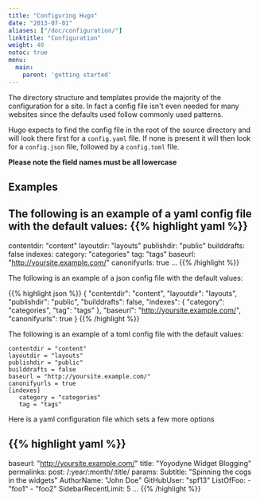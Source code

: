 ```yaml
---
title: "Configuring Hugo"
date: "2013-07-01"
aliases: ["/doc/configuration/"]
linktitle: "Configuration"
weight: 40
notoc: true
menu:
  main:
    parent: 'getting started'
---
```


The directory structure and templates provide the majority of the
configuration for a site. In fact a config file isn't even needed for many
websites since the defaults used follow commonly used patterns.

Hugo expects to find the config file in the root of the source directory and
will look there first for a `config.yaml` file. If none is present it will
then look for a `config.json` file, followed by a `config.toml` file.

**Please note the field names must be all lowercase**

## Examples

The following is an example of a yaml config file with the default values:
{{% highlight yaml %}}
---
contentdir: "content"
layoutdir: "layouts"
publishdir: "public"
builddrafts: false
indexes:
   category: "categories"
   tag: "tags"
baseurl: "http://yoursite.example.com/"
canonifyurls: true
...
{{% /highlight %}}

The following is an example of a json config file with the default values:

{{% highlight json %}}
{
    "contentdir": "content",
    "layoutdir": "layouts",
    "publishdir": "public",
    "builddrafts": false,
    "indexes": {
       "category": "categories",
       "tag": "tags"
    },
    "baseurl": "http://yoursite.example.com/",
    "canonifyurls": true
}
{{% /highlight %}}

The following is an example of a toml config file with the default values:

    contentdir = "content"
    layoutdir = "layouts"
    publishdir = "public"
    builddrafts = false
    baseurl = "http://yoursite.example.com/"
    canonifyurls = true
    [indexes]
       category = "categories"
       tag = "tags"

Here is a yaml configuration file which sets a few more options

{{% highlight yaml %}}
---
baseurl: "http://yoursite.example.com/"
title: "Yoyodyne Widget Blogging"
permalinks:
  post: /:year/:month/:title/
params:
  Subtitle: "Spinning the cogs in the widgets"
  AuthorName: "John Doe"
  GitHubUser: "spf13"
  ListOfFoo:
    - "foo1"
    - "foo2"
  SidebarRecentLimit: 5
...
{{% /highlight %}}
